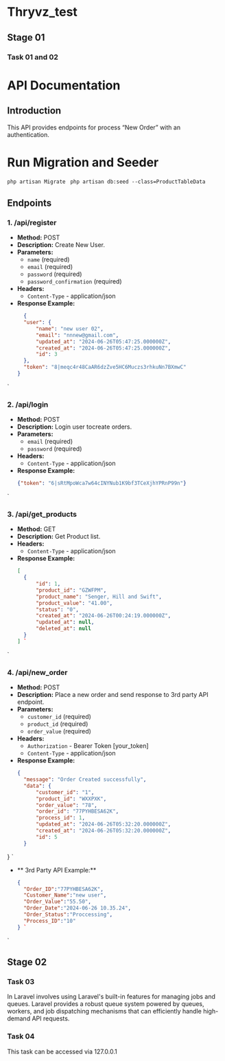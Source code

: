 # Thryvz_test
## Stage 01
### Task 01 and 02

# API Documentation

## Introduction

This API provides endpoints for process “New Order” with an authentication.

# Run Migration and Seeder
```php artisan Migrate ```
``` php artisan db:seed --class=ProductTableData ```


## Endpoints

### 1. /api/register

- **Method:** POST
- **Description:** Create New User.
- **Parameters:**
  - `name` (required)
  - `email` (required)
  - `password` (required)
  - `password_confirmation` (required)
- **Headers:**
  - `Content-Type` - application/json
- **Response Example:**
  ```json
    {
    "user": {
        "name": "new user 02",
        "email": "nnnew@gmail.com",
        "updated_at": "2024-06-26T05:47:25.000000Z",
        "created_at": "2024-06-26T05:47:25.000000Z",
        "id": 3
    },
    "token": "8|meqc4r48CaAR6dzZve5HC6Muczs3rhkuNn7BXmwC"
  }
 `
### 2. /api/login

- **Method:** POST
- **Description:** Login user tocreate orders.
- **Parameters:**
  - `email` (required)
  - `password` (required)
- **Headers:**
  - `Content-Type` - application/json
- **Response Example:**
  ```json
  {"token": "6|sRtMpoWca7w64cINYNub1K9bf3TCeXjhYPRnP99n"}

`
### 3. /api/get_products

- **Method:** GET
- **Description:** Get Product list.
- **Headers:**
  - `Content-Type` - application/json
- **Response Example:**
  ```json
  [
    {
        "id": 1,
        "product_id": "GZWFPM",
        "product_name": "Senger, Hill and Swift",
        "product_value": "41.00",
        "status": "0",
        "created_at": "2024-06-26T00:24:19.000000Z",
        "updated_at": null,
        "deleted_at": null
    }
  ] `
`
### 4. /api/new_order

- **Method:** POST
- **Description:** Place a new order and send response to 3rd party API endpoint.
- **Parameters:**
  - `customer_id` (required)
  - `product_id` (required)
  - `order_value` (required)
- **Headers:**
  - `Authorization` - Bearer Token [your_token]
  - `Content-Type` - application/json
- **Response Example:**
  ```json
  {
    "message": "Order Created successfully",
    "data": {
        "customer_id": "1",
        "product_id": "WXXPXK",
        "order_value": "78",
        "order_id": "77PYHBESA62K",
        "process_id": 1,
        "updated_at": "2024-06-26T05:32:20.000000Z",
        "created_at": "2024-06-26T05:32:20.000000Z",
        "id": 5
    }
} `

- ** 3rd Party API Example:**
  ```json
  {
    "Order_ID":"77PYHBESA62K",
    "Customer_Name":"new user",
    "Order_Value":"55.50",
    "Order_Date":"2024-06-26 10.35.24",
    "Order_Status":"Proccessing",
    "Process_ID":"10"
  } `
`

## Stage 02
### Task 03 
In Laravel involves using Laravel's built-in features for managing jobs and queues. Laravel provides a robust queue system powered by queues, workers, and job dispatching mechanisms that can efficiently handle high-demand API requests.

### Task 04
This task can be accessed via 127.0.0.1

  
